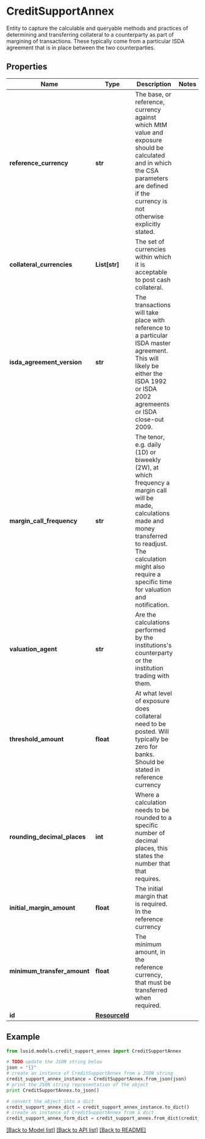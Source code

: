 # CreditSupportAnnex

Entity to capture the calculable and queryable methods and practices of determining and transferring collateral  to a counterparty as part of margining of transactions. These typically come from a particular ISDA agreement  that is in place between the two counterparties.

## Properties
Name | Type | Description | Notes
------------ | ------------- | ------------- | -------------
**reference_currency** | **str** | The base, or reference, currency against which MtM value and exposure should be calculated  and in which the CSA parameters are defined if the currency is not otherwise explicitly stated. | 
**collateral_currencies** | **List[str]** | The set of currencies within which it is acceptable to post cash collateral. | 
**isda_agreement_version** | **str** | The transactions will take place with reference to a particular ISDA master agreement. This  will likely be either the ISDA 1992 or ISDA 2002 agremeents or ISDA close-out 2009. | 
**margin_call_frequency** | **str** | The tenor, e.g. daily (1D) or biweekly (2W), at which frequency a margin call will be made, calculations  made and money transferred to readjust. The calculation might also require a specific time for valuation and notification. | 
**valuation_agent** | **str** | Are the calculations performed by the institutions&#39;s counterparty or the institution trading with them. | 
**threshold_amount** | **float** | At what level of exposure does collateral need to be posted. Will typically be zero for banks.  Should be stated in reference currency | 
**rounding_decimal_places** | **int** | Where a calculation needs to be rounded to a specific number of decimal places,  this states the number that that requires. | 
**initial_margin_amount** | **float** | The initial margin that is required. In the reference currency | 
**minimum_transfer_amount** | **float** | The minimum amount, in the reference currency, that must be transferred when required. | 
**id** | [**ResourceId**](ResourceId.md) |  | 

## Example

```python
from lusid.models.credit_support_annex import CreditSupportAnnex

# TODO update the JSON string below
json = "{}"
# create an instance of CreditSupportAnnex from a JSON string
credit_support_annex_instance = CreditSupportAnnex.from_json(json)
# print the JSON string representation of the object
print CreditSupportAnnex.to_json()

# convert the object into a dict
credit_support_annex_dict = credit_support_annex_instance.to_dict()
# create an instance of CreditSupportAnnex from a dict
credit_support_annex_form_dict = credit_support_annex.from_dict(credit_support_annex_dict)
```
[[Back to Model list]](../README.md#documentation-for-models) [[Back to API list]](../README.md#documentation-for-api-endpoints) [[Back to README]](../README.md)


